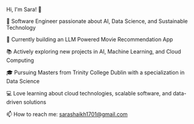 Hi, I'm Sara! 👋

🌱 Software Engineer passionate about AI, Data Science, and Sustainable Technology

🚀 Currently building an LLM Powered Movie Recommendation App

📚 Actively exploring new projects in AI, Machine Learning, and Cloud Computing

🎓 Pursuing Masters from Trinity College Dublin with a specialization in Data Science

💻 Love learning about cloud technologies, scalable software, and data-driven solutions

📫 How to reach me: sarashaikh1701@gmail.com

